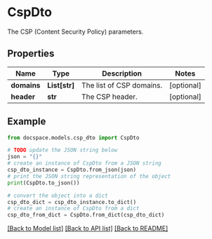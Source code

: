 # CspDto

The CSP (Content Security Policy) parameters.

## Properties

Name | Type | Description | Notes
------------ | ------------- | ------------- | -------------
**domains** | **List[str]** | The list of CSP domains. | [optional] 
**header** | **str** | The CSP header. | [optional] 

## Example

```python
from docspace.models.csp_dto import CspDto

# TODO update the JSON string below
json = "{}"
# create an instance of CspDto from a JSON string
csp_dto_instance = CspDto.from_json(json)
# print the JSON string representation of the object
print(CspDto.to_json())

# convert the object into a dict
csp_dto_dict = csp_dto_instance.to_dict()
# create an instance of CspDto from a dict
csp_dto_from_dict = CspDto.from_dict(csp_dto_dict)
```
[[Back to Model list]](../README.md#documentation-for-models) [[Back to API list]](../README.md#documentation-for-api-endpoints) [[Back to README]](../README.md)


